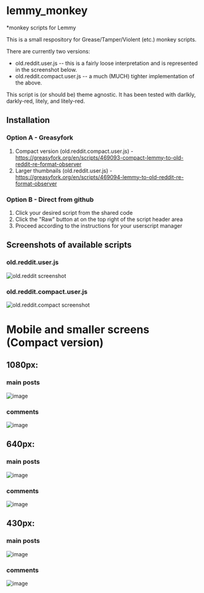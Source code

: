 # lemmy_monkey
*monkey scripts for Lemmy

This is a small respository for Grease/Tamper/Violent (etc.) monkey scripts.

There are currently two versions:
- old.reddit.user.js -- this is a fairly loose interpretation and is represented in the screenshot below.
- old.reddit.compact.user.js -- a much (MUCH) tighter implementation of the above.

This script is (or should be) theme agnostic.  It has been tested with darlkly, darkly-red, litely, and litely-red.

## Installation

### Option A - Greasyfork

1. Compact version (old.reddit.compact.user.js) - https://greasyfork.org/en/scripts/469093-compact-lemmy-to-old-reddit-re-format-observer
2. Larger thumbnails (old.reddit.user.js) - https://greasyfork.org/en/scripts/469094-lemmy-to-old-reddit-re-format-observer

### Option B - Direct from github

1. Click your desired script from the shared code
2. Click the "Raw" button at on the top right of the script header area
3. Proceed according to the instructions for your userscript manager

## Screenshots of available scripts

### old.reddit.user.js
![old.reddit screenshot](https://github.com/soundjester/lemmy_monkey/blob/ff2fcc2ce43f908f123e3f8114164dfd5a96d580/screenshots/old.reddit.png)


### old.reddit.compact.user.js
![old.reddit.compact screenshot](https://github.com/soundjester/lemmy_monkey/blob/ff2fcc2ce43f908f123e3f8114164dfd5a96d580/screenshots/old.reddit.compact.png)


# Mobile and smaller screens (Compact version)

## 1080px:
### main posts
 
![image](https://user-images.githubusercontent.com/11245779/247587850-129f2e94-9201-4c8d-ac99-fb28b698cfb0.png)
### comments

![image](https://user-images.githubusercontent.com/11245779/247587972-1fdd8042-afa0-4cb7-a227-0fcc27a00d3b.png)
## 640px:
### main posts

![image](https://user-images.githubusercontent.com/11245779/247589336-07cfb7e2-8e1f-4b97-8180-a436e5c80e77.png)
### comments

![image](https://user-images.githubusercontent.com/11245779/247589269-b60a581c-474d-4b98-8bae-bc7da27f94a8.png)


## 430px:
### main posts
![image](https://github.com/soundjester/lemmy_monkey/assets/11245779/6604c19f-30a9-43da-bc2b-5f29b9b9f2fd)

### comments
![image](https://github.com/soundjester/lemmy_monkey/assets/11245779/7e6265e7-9c32-4edd-b969-8ee91752ac99)

